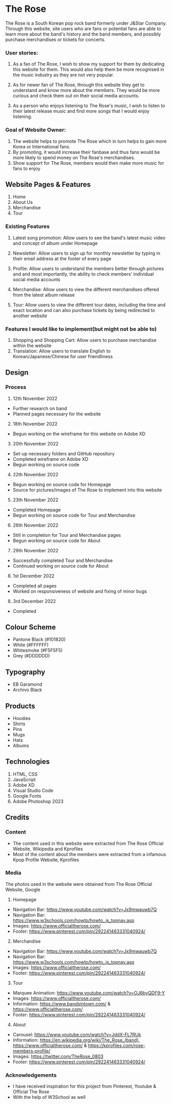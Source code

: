 # The Rose

The Rose is a South Korean pop rock band formerly under J&Star Company. Through this website, site users who are fans or potential fans are able to learn more about the band's history and the band members, and possibly purchase merchandises or tickets for concerts.

### User stories:

1.  As a fan of The Rose, I wish to show my support for them by dedicating this website for them. This would also help them be more recognised in the music industry as they are not very popular.

2.  As for newer fan of The Rose, through this website they get to understand and know more about the members. They would be more curious and check them out on their social media accounts.

3.  As a person who enjoys listening to The Rose's music, I wish to listen to their latest release music and find more songs that I would enjoy listening.

### Goal of Website Owner:

1. The website helps to promote The Rose which in turn helps to gain more Korea or International fans.
2. By promoting, it would increase their fanbase and thus fans would be more likely to spend money on The Rose's merchandises.
3. Show support for The Rose, members would then make more music for fans to enjoy

## Website Pages & Features

1. Home
2. About Us
3. Merchandise
4. Tour

### Existing Features

1. Latest song promotion: Allow users to see the band's latest music video and concept of album under Homepage

2. Newsletter: Allow users to sign up for monthly newsletter by typing in their email address at the footer of every page

3. Profile: Allow users to understand the members better through pictures and and most importantly, the ability to check members' individual social media accounts

4. Merchandise: Allow users to view the different merchandises offered from the latest album release

5. Tour: Allow users to view the different tour dates, including the time and exact location and can also purchase tickets by being redirected to another website

### Features I would like to implement(but might not be able to)

1. Shopping and Shopping Cart: Allow users to purchase merchandise within the website
2. Translation: Allow users to translate English to Korean/Japanese/Chinese for user friendliness

## Design

### Process

1. 12th November 2022

- Further research on band
- Planned pages necessary for the website

2. 18th November 2022

- Begun working on the wireframe for this website on Adobe XD

3. 20th November 2022

- Set-up necessary folders and GitHub repository
- Completed wireframe on Adobe XD
- Begun working on source code

4. 22th November 2022

- Begun working on source code for Homepage
- Source for pictures/images of The Rose to implement into this website

5. 23th November 2022

- Completed Homepage
- Begun working on source code for Tour and Merchandise

6. 26th November 2022

- Still in completion for Tour and Merchandise pages
- Begun working on source code for About

7. 29th November 2022

- Successfully completed Tour and Merchandise
- Continued working on source code for About

8. 1st December 2022

- Completed all pages
- Worked on responsiveness of website and fixing of minor bugs

8. 3rd December 2022

- Completed

## Colour Scheme

- Pantone Black (#101820)
- White (#FFFFFF)
- Whitesmoke (#F5F5F5)
- Grey (#DDDDDD)

## Typography

- EB Garamond
- Archivo Black

## Products

- Hoodies
- Shirts
- Pins
- Mugs
- Hats
- Albums

## Technologies

1. HTML, CSS
2. JavaScript
3. Adobe XD
4. Visual Studio Code
5. Google Fonts
6. Adobe Photoshop 2023

## Credits

### Content

- The content used in this website were extracted from The Rose Official Website, Wikipedia and Kprofiles
- Most of the content about the members were extracted from a infamous Kpop Profile Website, Kprofiles

### Media

The photos used in the website were obtained from The Rose Official Website, Google

1. Homepage

- Navigation Bar: https://www.youtube.com/watch?v=Jx9mwauwb7Q
- Navigation Bar: https://www.w3schools.com/howto/howto_js_topnav.asp
- Images: https://www.officialtherose.com/
- Footer: https://www.pinterest.com/pin/292241463331040924/

2. Merchandise

- Navigation Bar: https://www.youtube.com/watch?v=Jx9mwauwb7Q
- Navigation Bar: https://www.w3schools.com/howto/howto_js_topnav.asp
- Images: https://www.officialtherose.com/
- Footer: https://www.pinterest.com/pin/292241463331040924/

3. Tour

- Marquee Animation: https://www.youtube.com/watch?v=OJ6byQDF9-Y
- Images: https://www.officialtherose.com/
- Information: https://www.bandsintown.com/ & https://www.officialtherose.com/
- Footer: https://www.pinterest.com/pin/292241463331040924/

4. About

- Carousel: https://www.youtube.com/watch?v=JddX-FL7RUk
- Information: https://en.wikipedia.org/wiki/The_Rose_(band), https://www.officialtherose.com/ &
  https://kprofiles.com/rose-members-profile/
- Images: https://twitter.com/TheRose_0803
- Footer: https://www.pinterest.com/pin/292241463331040924/

### Acknowledgements

- I have received inspiration for this project from Pinterest, Youtube & Official The Rose
- With the help of W3School as well
